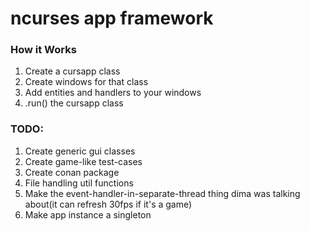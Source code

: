 # ncurses app framework

### How it Works
1. Create a cursapp class
2. Create windows for that class
3. Add entities and handlers to your windows
4. .run() the cursapp class

### TODO:
1. Create generic gui classes
2. Create game-like test-cases
3. Create conan package
4. File handling util functions
5. Make the event-handler-in-separate-thread thing dima was talking about(it can refresh 30fps if it's a game)
6. Make app instance a singleton
